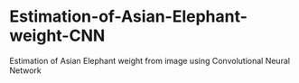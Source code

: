 # Estimation-of-Asian-Elephant-weight-CNN
Estimation of Asian Elephant weight from image using Convolutional Neural Network

